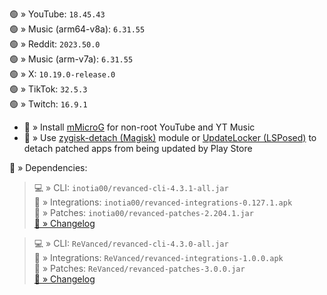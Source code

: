 🟢 » YouTube: `18.45.43`  
🟢 » Music (arm64-v8a): `6.31.55`  
🟢 » Reddit: `2023.50.0`  
🟢 » Music (arm-v7a): `6.31.55`  
🟢 » X: `10.19.0-release.0`  
🟢 » TikTok: `32.5.3`  
🟢 » Twitch: `16.9.1`  

- 🔰 » Install [mMicroG](https://github.com/kazimmt/mMicroG/releases) for non-root YouTube and YT Music  
- 🔰 » Use [zygisk-detach (Magisk)](https://github.com/j-hc/zygisk-detach) module or [UpdateLocker (LSPosed)](https://github.com/Xposed-Modules-Repo/ru.mike.updatelocker/releases) to detach patched apps from being updated by Play Store  

📜 » Dependencies:  
> 💻 » CLI: `inotia00/revanced-cli-4.3.1-all.jar`  
> 🔩 » Integrations: `inotia00/revanced-integrations-0.127.1.apk`  
> 🧩 » Patches: `inotia00/revanced-patches-2.204.1.jar`  
> [🔗 » Changelog](https://github.com/inotia00/revanced-patches/releases/tag/v2.204.1)

> 💻 » CLI: `ReVanced/revanced-cli-4.3.0-all.jar`  
> 🔩 » Integrations: `ReVanced/revanced-integrations-1.0.0.apk`  
> 🧩 » Patches: `ReVanced/revanced-patches-3.0.0.jar`  
> [🔗 » Changelog](https://github.com/ReVanced/revanced-patches/releases/tag/v3.0.0)  
